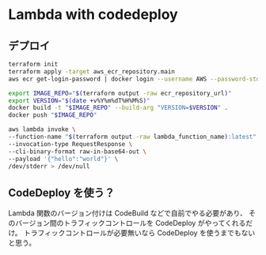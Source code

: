 # Lambda with codedeploy

## デプロイ

```sh
terraform init
terraform apply -target aws_ecr_repository.main
aws ecr get-login-password | docker login --username AWS --password-stdin "$(terraform output -raw ecr_repository_url)"

export IMAGE_REPO="$(terraform output -raw ecr_repository_url)"
export VERSION="$(date +v%Y%m%dT%H%M%S)"
docker build -t "$IMAGE_REPO" --build-arg "VERSION=$VERSION" .
docker push "$IMAGE_REPO"

aws lambda invoke \
--function-name "$(terraform output -raw lambda_function_name):latest" \
--invocation-type RequestResponse \
--cli-binary-format raw-in-base64-out \
--payload '{"hello":"world"}' \
/dev/stderr > /dev/null
```

## CodeDeploy を使う？

Lambda 関数のバージョン付けは CodeBuild などで自前でやる必要があり、
そのバージョン間のトラフィックコントロールを CodeDeploy がやってくれるだけ。
トラフィックコントロールが必要無いなら CodeDeploy を使うまでもないと思う。
